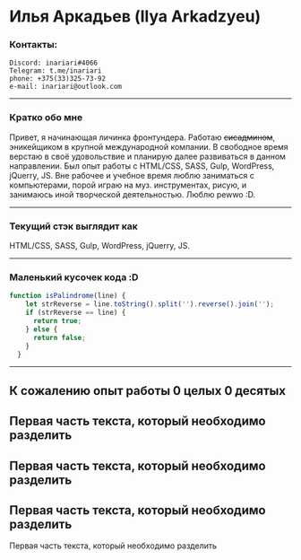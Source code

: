 Илья Аркадьев (Ilya Arkadzyeu)
===

### Контакты: ###
```
Discord: inariari#4066
Telegram: t.me/inariari
phone: +375(33)325-73-92
e-mail: inariari@outlook.com
```
---
### Кратко обо мне ###

Привет, я начинающая личинка фронтундера. Работаю ~~сисадмином~~, эникейщиком в крупной международной компании. В свободное время верстаю в своё удовольствие и планирую далее развиваться в данном направлении. Был опыт работы с HTML/CSS, SASS, Gulp, WordPress, jQuerry, JS.
Вне рабочее и учебное время люблю заниматься с компьютерами, порой играю на муз. инструментах, рисую, и занимаюсь иной творческой деятельностью. 
Люблю pewwo :D.

---
### Текущий стэк выглядит как ###

HTML/CSS, SASS, Gulp, WordPress, jQuerry, JS.

---
### Маленький кусочек кода :D ###
```javascript
function isPalindrome(line) {
    let strReverse = line.toString().split('').reverse().join(''); 
    if (strReverse == line) {
      return true;
    } else {
      return false;
    }
  }
```
---
К сожалению опыт работы 0 целых 0 десятых
---
Первая часть текста, который необходимо разделить
---
Первая часть текста, который необходимо разделить
---
Первая часть текста, который необходимо разделить
---
Первая часть текста, который необходимо разделить
